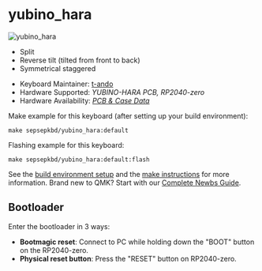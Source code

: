 # yubino_hara

![yubino_hara](https://i.imgur.com/WtB6bMy.jpeg)

- Split
- Reverse tilt (tilted from front to back)
- Symmetrical staggered



* Keyboard Maintainer: [t-ando](https://github.com/nagmeal)
* Hardware Supported: *YUBINO-HARA PCB, RP2040-zero*
* Hardware Availability: *[PCB & Case Data](https://github.com/nagmeal/sep-sep-kbd/tree/main/yubino-hara)*



Make example for this keyboard (after setting up your build environment):

    make sepsepkbd/yubino_hara:default

Flashing example for this keyboard:

    make sepsepkbd/yubino_hara:default:flash

See the [build environment setup](https://docs.qmk.fm/#/getting_started_build_tools) and the [make instructions](https://docs.qmk.fm/#/getting_started_make_guide) for more information. Brand new to QMK? Start with our [Complete Newbs Guide](https://docs.qmk.fm/#/newbs).

## Bootloader

Enter the bootloader in 3 ways:

* **Bootmagic reset**: Connect to PC while holding down the "BOOT" button on the RP2040-zero.
* **Physical reset button**: Press the "RESET" button on RP2040-zero.
